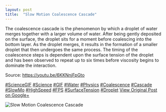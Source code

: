 ```yaml
---
layout: post
title:  "Slow Motion Coalescence Cascade"
---
```


The coalescence cascade is the phenomenon by which a droplet of water merges together with a larger volume of water. After being gently deposited on the surface, the droplet sits for a moment before coalescing into the bottom layer. As the droplet merges, it results in the formation of a smaller droplet that then undergoes the same process. The timing of the coalescence steps is dependent upon the surface tension of the droplet and has been observed to repeat up to six times before viscosity begins to dominate the interaction.   
  
Source: <https://youtu.be/6KKNnjFpGto>  
  
[#ScienceGIF](https://plus.google.com/s/%23ScienceGIF/posts) [#Science](https://plus.google.com/s/%23Science/posts) [#GIF](https://plus.google.com/s/%23GIF/posts) [#Water](https://plus.google.com/s/%23Water/posts) [#Physics](https://plus.google.com/s/%23Physics/posts) [#Coalescence](https://plus.google.com/s/%23Coalescence/posts) [#Cascade](https://plus.google.com/s/%23Cascade/posts) [#SlowMo](https://plus.google.com/s/%23SlowMo/posts) [#HighSpeed](https://plus.google.com/s/%23HighSpeed/posts) [#FPS](https://plus.google.com/s/%23FPS/posts) [#SurfaceTension](https://plus.google.com/s/%23SurfaceTension/posts) [#Droplet](https://plus.google.com/s/%23Droplet/posts)
[View Original Post on Google+](https://plus.google.com/+ColinSullender/posts/G1aRo5ymr3h)

![Slow Motion Coalescence Cascade](/assets/img/2015-12-11-Slow-Motion-Coalescence-Cascade.gif)
